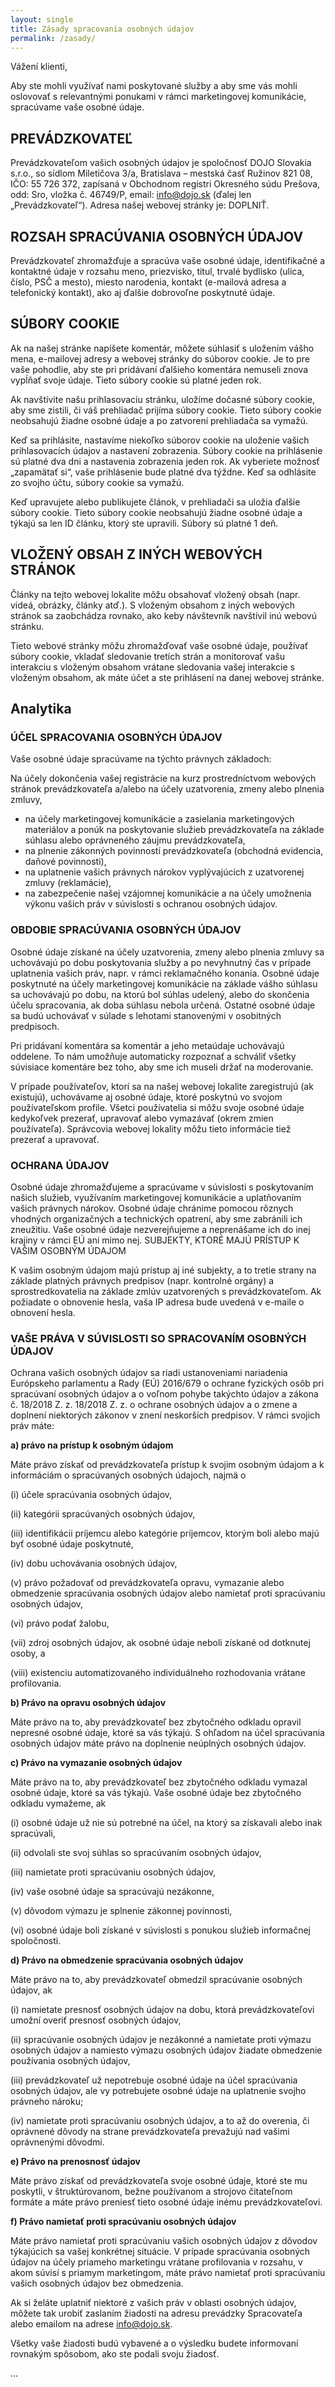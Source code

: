 ```yaml
---
layout: single
title: Zásady spracovania osobných údajov
permalink: /zasady/
---
```


Vážení klienti,

Aby ste mohli využívať nami poskytované služby a aby sme vás mohli oslovovať s relevantnými ponukami v rámci marketingovej komunikácie, spracúvame vaše osobné údaje.

## PREVÁDZKOVATEĽ

Prevádzkovateľom vašich osobných údajov je spoločnosť DOJO Slovakia s.r.o., so sídlom Miletičova 3/a, Bratislava – mestská časť Ružinov 821 08, IČO: 55 726 372, zapísaná v Obchodnom registri Okresného súdu Prešova, odd: Sro, vložka č. 46749/P, email: info@dojo.sk (ďalej len „Prevádzkovateľ“).
Adresa našej webovej stránky je: DOPLNIŤ.

## ROZSAH SPRACÚVANIA OSOBNÝCH ÚDAJOV

Prevádzkovateľ zhromažďuje a spracúva vaše osobné údaje, identifikačné a kontaktné údaje v rozsahu meno, priezvisko, titul, trvalé bydlisko (ulica, číslo, PSČ a mesto), miesto narodenia, kontakt (e-mailová adresa a telefonický kontakt), ako aj ďalšie dobrovoľne poskytnuté údaje.

## SÚBORY COOKIE

Ak na našej stránke napíšete komentár, môžete súhlasiť s uložením vášho mena, e-mailovej adresy a webovej stránky do súborov cookie. Je to pre vaše pohodlie, aby ste pri pridávaní ďalšieho komentára nemuseli znova vypĺňať svoje údaje. Tieto súbory cookie sú platné jeden rok.

Ak navštívite našu prihlasovaciu stránku, uložíme dočasné súbory cookie, aby sme zistili, či váš prehliadač prijíma súbory cookie. Tieto súbory cookie neobsahujú žiadne osobné údaje a po zatvorení prehliadača sa vymažú.

Keď sa prihlásite, nastavíme niekoľko súborov cookie na uloženie vašich prihlasovacích údajov a nastavení zobrazenia. Súbory cookie na prihlásenie sú platné dva dni a nastavenia zobrazenia jeden rok. Ak vyberiete možnosť „zapamätať si“, vaše prihlásenie bude platné dva týždne. Keď sa odhlásite zo svojho účtu, súbory cookie sa vymažú.

Keď upravujete alebo publikujete článok, v prehliadači sa uložia ďalšie súbory cookie. Tieto súbory cookie neobsahujú žiadne osobné údaje a týkajú sa len ID článku, ktorý ste upravili. Súbory sú platné 1 deň.

## VLOŽENÝ OBSAH Z INÝCH WEBOVÝCH STRÁNOK

Články na tejto webovej lokalite môžu obsahovať vložený obsah (napr. videá, obrázky, články atď.). S vloženým obsahom z iných webových stránok sa zaobchádza rovnako, ako keby návštevník navštívil inú webovú stránku.

Tieto webové stránky môžu zhromažďovať vaše osobné údaje, používať súbory cookie, vkladať sledovanie tretích strán a monitorovať vašu interakciu s vloženým obsahom vrátane sledovania vašej interakcie s vloženým obsahom, ak máte účet a ste prihlásení na danej webovej stránke.

## Analytika

### ÚČEL SPRACOVANIA OSOBNÝCH ÚDAJOV

Vaše osobné údaje spracúvame na týchto právnych základoch:

Na účely dokončenia vašej registrácie na kurz prostredníctvom webových stránok prevádzkovateľa a/alebo na účely uzatvorenia, zmeny alebo plnenia zmluvy,
- na účely marketingovej komunikácie a zasielania marketingových materiálov a ponúk na poskytovanie služieb prevádzkovateľa na základe súhlasu alebo oprávneného záujmu prevádzkovateľa,
- na plnenie zákonných povinností prevádzkovateľa (obchodná evidencia, daňové povinnosti),
- na uplatnenie vašich právnych nárokov vyplývajúcich z uzatvorenej zmluvy (reklamácie),
- na zabezpečenie našej vzájomnej komunikácie a na účely umožnenia výkonu vašich práv v súvislosti s ochranou osobných údajov.

### OBDOBIE SPRACÚVANIA OSOBNÝCH ÚDAJOV

Osobné údaje získané na účely uzatvorenia, zmeny alebo plnenia zmluvy sa uchovávajú po dobu poskytovania služby a po nevyhnutný čas v prípade uplatnenia vašich práv, napr. v rámci reklamačného konania. Osobné údaje poskytnuté na účely marketingovej komunikácie na základe vášho súhlasu sa uchovávajú po dobu, na ktorú bol súhlas udelený, alebo do skončenia účelu spracovania, ak doba súhlasu nebola určená. Ostatné osobné údaje sa budú uchovávať v súlade s lehotami stanovenými v osobitných predpisoch.

Pri pridávaní komentára sa komentár a jeho metaúdaje uchovávajú oddelene. To nám umožňuje automaticky rozpoznať a schváliť všetky súvisiace komentáre bez toho, aby sme ich museli držať na moderovanie.

V prípade používateľov, ktorí sa na našej webovej lokalite zaregistrujú (ak existujú), uchovávame aj osobné údaje, ktoré poskytnú vo svojom používateľskom profile. Všetci používatelia si môžu svoje osobné údaje kedykoľvek prezerať, upravovať alebo vymazávať (okrem zmien používateľa). Správcovia webovej lokality môžu tieto informácie tiež prezerať a upravovať.

### OCHRANA ÚDAJOV

Osobné údaje zhromažďujeme a spracúvame v súvislosti s poskytovaním našich služieb, využívaním marketingovej komunikácie a uplatňovaním vašich právnych nárokov. Osobné údaje chránime pomocou rôznych vhodných organizačných a technických opatrení, aby sme zabránili ich zneužitiu. Vaše osobné údaje nezverejňujeme a neprenášame ich do inej krajiny v rámci EÚ ani mimo nej.
SUBJEKTY, KTORÉ MAJÚ PRÍSTUP K VAŠIM OSOBNÝM ÚDAJOM

K vašim osobným údajom majú prístup aj iné subjekty, a to tretie strany na základe platných právnych predpisov (napr. kontrolné orgány) a sprostredkovatelia na základe zmlúv uzatvorených s prevádzkovateľom. Ak požiadate o obnovenie hesla, vaša IP adresa bude uvedená v e-maile o obnovení hesla.

### VAŠE PRÁVA V SÚVISLOSTI SO SPRACOVANÍM OSOBNÝCH ÚDAJOV

Ochrana vašich osobných údajov sa riadi ustanoveniami nariadenia Európskeho parlamentu a Rady (EÚ) 2016/679 o ochrane fyzických osôb pri spracúvaní osobných údajov a o voľnom pohybe takýchto údajov a zákona č. 18/2018 Z. z. 18/2018 Z. z. o ochrane osobných údajov a o zmene a doplnení niektorých zákonov v znení neskorších predpisov. V rámci svojich práv máte:

**a) právo na prístup k osobným údajom**

Máte právo získať od prevádzkovateľa prístup k svojim osobným údajom a k informáciám o spracúvaných osobných údajoch, najmä o

(i) účele spracúvania osobných údajov,

(ii) kategórii spracúvaných osobných údajov,

(iii) identifikácii príjemcu alebo kategórie príjemcov, ktorým boli alebo majú byť osobné údaje poskytnuté,

(iv) dobu uchovávania osobných údajov,

(v) právo požadovať od prevádzkovateľa opravu, vymazanie alebo obmedzenie spracúvania osobných údajov alebo namietať proti spracúvaniu osobných údajov,

(vi) právo podať žalobu,

(vii) zdroj osobných údajov, ak osobné údaje neboli získané od dotknutej osoby, a

(viii) existenciu automatizovaného individuálneho rozhodovania vrátane profilovania.

**b) Právo na opravu osobných údajov**

Máte právo na to, aby prevádzkovateľ bez zbytočného odkladu opravil nepresné osobné údaje, ktoré sa vás týkajú. S ohľadom na účel spracúvania osobných údajov máte právo na doplnenie neúplných osobných údajov.

**c) Právo na vymazanie osobných údajov**

Máte právo na to, aby prevádzkovateľ bez zbytočného odkladu vymazal osobné údaje, ktoré sa vás týkajú. Vaše osobné údaje bez zbytočného odkladu vymažeme, ak

(i) osobné údaje už nie sú potrebné na účel, na ktorý sa získavali alebo inak spracúvali,

(ii) odvolali ste svoj súhlas so spracúvaním osobných údajov,

(iii) namietate proti spracúvaniu osobných údajov,

(iv) vaše osobné údaje sa spracúvajú nezákonne,

(v) dôvodom výmazu je splnenie zákonnej povinnosti,

(vi) osobné údaje boli získané v súvislosti s ponukou služieb informačnej spoločnosti.

**d) Právo na obmedzenie spracúvania osobných údajov**

Máte právo na to, aby prevádzkovateľ obmedzil spracúvanie osobných údajov, ak

(i) namietate presnosť osobných údajov na dobu, ktorá prevádzkovateľovi umožní overiť presnosť osobných údajov,

(ii) spracúvanie osobných údajov je nezákonné a namietate proti výmazu osobných údajov a namiesto výmazu osobných údajov žiadate obmedzenie používania osobných údajov,

(iii) prevádzkovateľ už nepotrebuje osobné údaje na účel spracúvania osobných údajov, ale vy potrebujete osobné údaje na uplatnenie svojho právneho nároku;

(iv) namietate proti spracúvaniu osobných údajov, a to až do overenia, či oprávnené dôvody na strane prevádzkovateľa prevažujú nad vašimi oprávnenými dôvodmi.

**e) Právo na prenosnosť údajov**

Máte právo získať od prevádzkovateľa svoje osobné údaje, ktoré ste mu poskytli, v štruktúrovanom, bežne používanom a strojovo čitateľnom formáte a máte právo preniesť tieto osobné údaje inému prevádzkovateľovi.

**f) Právo namietať proti spracúvaniu osobných údajov**

Máte právo namietať proti spracúvaniu vašich osobných údajov z dôvodov týkajúcich sa vašej konkrétnej situácie. V prípade spracúvania osobných údajov na účely priameho marketingu vrátane profilovania v rozsahu, v akom súvisí s priamym marketingom, máte právo namietať proti spracúvaniu vašich osobných údajov bez obmedzenia.

Ak si želáte uplatniť niektoré z vašich práv v oblasti osobných údajov, môžete tak urobiť zaslaním žiadosti na adresu prevádzky Spracovateľa alebo emailom na adrese <a href="mailto:info@dojo.sk">info@dojo.sk</a>.

Všetky vaše žiadosti budú vybavené a o výsledku budete informovaní rovnakým spôsobom, ako ste podali svoju žiadosť.

...